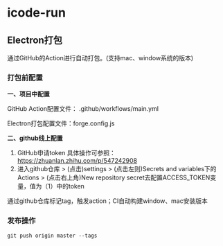 # icode-run

## Electron打包

通过GitHub的Action进行自动打包。(支持mac、window系统的版本)

### 打包前配置

**一、项目中配置**

GitHub Action配置文件： .github/workflows/main.yml

Electron打包配置文件：forge.config.js

**二、github线上配置**

1. GitHub申请token
   具体操作可参照：https://zhuanlan.zhihu.com/p/547242908
2. 进入github仓库 > (点击)settings > (点击左则)Secrets and variables下的Actions > (点击右上角)New repository secret去配置ACCESS_TOKEN变量，值为（1）中的token

通过github仓库标记tag，触发action；CI自动构建window、mac安装版本

### 发布操作

```
git push origin master --tags
```


